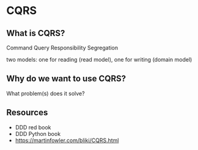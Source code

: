 # CQRS

## What is CQRS?
Command Query Responsibility Segregation

two models: one for reading (read model), one for writing (domain model)

## Why do we want to use CQRS?
What problem(s) does it solve?


## Resources
- DDD red book
- DDD Python book
- https://martinfowler.com/bliki/CQRS.html
